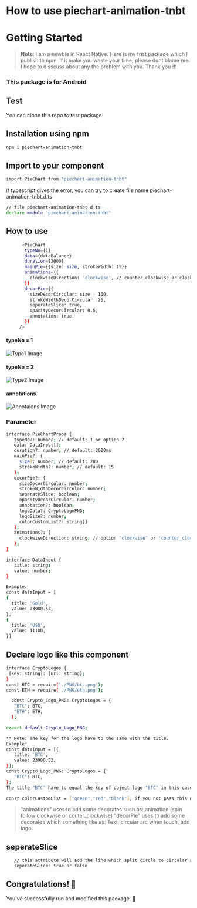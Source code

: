 
# How to use piechart-animation-tnbt
# Getting Started

>**Note**: I am a newbie in React Native. Here is my frist package which I publish to npm. If it make you waste your time, please dont blame me. 
I hope to disscuss about any the problem with you. Thank you !!!

### This package is for Android
## Test
You can clone this repo to test package.

## Installation using npm
   ```bash
   npm i piechart-animation-tnbt
   ```
## Import to your component
   ```bash
   import PieChart from "piechart-animation-tnbt"
   ```
   if typescript gives the error, you can try to create file name piechart-animation-tnbt.d.ts
   ```bash
   // file piechart-animation-tnbt.d.ts
   declare module "piechart-animation-tnbt"
   ```

## How to use
   ```bash
         <PieChart
          typeNo={1}
          data={dataBalance}
          duration={2000}
          mainPie={{size: size, strokeWidth: 15}}
          animations={{
            clockwiseDirection: 'clockwise', // counter_clockwise or clockwise
          }}
          decorPie={{
            sizeDecorCircular: size - 100,
            strokeWidthDecorCircular: 25,
            seperateSlice: true,
            opacityDecorCircular: 0.5,
            annotation: true,
          }}
        />
   ```
#### typeNo = 1
   ![Type1 Image](https://github.com/tiennguyen12g/piechart-animation-tnbt/blob/main/src/assets/demoImage/type1.png)
#### typeNo = 2
   ![Type2 Image](https://github.com/tiennguyen12g/piechart-animation-tnbt/blob/main/src/assets/demoImage/type2.png)
#### annotations
   ![Annotaions Image](https://github.com/tiennguyen12g/piechart-animation-tnbt/blob/main/src/assets/demoImage/annotations.png)

### Parameter
   ```bash
   interface PieChartProps {
      typeNo?: number; // default: 1 or option 2
      data: DataInput[]; 
      duration?: number; // default: 2000ms
      mainPie?: {
        size?: number; // default: 280
        strokeWidth?: number; // default: 15
      };
      decorPie?: {
        sizeDecorCircular: number;
        strokeWidthDecorCircular: number;
        seperateSlice: boolean;
        opacityDecorCircular: number;
        annotation?: boolean;
        logoData?: CryptoLogoPNG;
        logoSize?: number;
        colorCustomList?: string[]
      };
      animations?: {
        clockwiseDirection: string; // option "clockwise" or 'counter_clockwise'
      };
   }
   ```
   ```bash
   interface DataInput {
      title: string;
      value: number;
   }

   Example: 
   const dataInput = [
   {
     title: 'Gold',
     value: 23900.52,
   },
   {
     title: 'USD',
     value: 11100,
   }]
   ```
   ## Declare logo like this component
   ```bash
   interface CryptoLogos {
    [key: string]: {uri: string};
   }
   const BTC = require('./PNG/btc.png');
   const ETH = require('./PNG/eth.png');
  
     const Crypto_Logo_PNG: CryptoLogos = {
      "BTC": BTC,
      "ETH": ETH,
     };

   export default Crypto_Logo_PNG;

   ** Note: The key for the logo have to the same with the title.
   Example: 
   const dataInput = [{
      title: 'BTC',
      value: 23900.52,
   }];
   const Crypto_Logo_PNG: CryptoLogos = {
      "BTC": BTC,
   };
   The title "BTC" have to equal the key of object logo "BTC" in this case.

   ```
   ```bash
   const colorCustomList = ["green","red","black"], if you not pass this data, the code will auto create random color.
   ```
   > "animations" uses to add some decorates such as: animation (spin follow clockwise or couter_clockwise)
   > "decorPie" uses to add some decorates which something like as: Text, circular arc when touch, add logo.
   ## seperateSlice
   ```bash
      // this attribute will add the line which split circle to circular are clearly
      seperateSlice: true or false
   ```

## Congratulations! :tada:

You've successfully run and modified this package. :partying_face:

